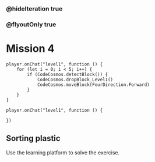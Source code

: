 ### @hideIteration true
### @flyoutOnly true
# Mission 4

```blocks
player.onChat("level1", function () {
    for (let i = 0; i < 5; i++) {
        if (CodeCosmos.detectBlock()) {
            CodeCosmos.dropBlock_Level1()
            CodeCosmos.moveBlock(FourDirection.Forward)
        }
    }
}
```

```template
player.onChat("level1", function () {
    
})
```

## Sorting plastic
Use the learning platform to solve the exercise.
